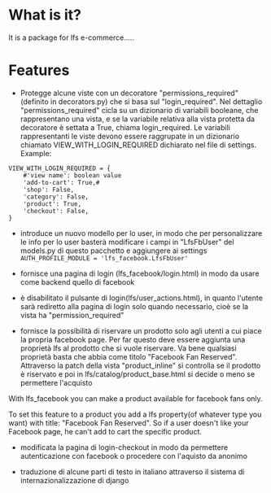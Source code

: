 What is it?
====================
It is a package for lfs e-commerce.....

Features
=============
* Protegge alcune viste con un decoratore "permissions_required" (definito in decorators.py) che si basa sul "login_required". 
Nel dettaglio "permissions_required" cicla su un dizionario di variabili booleane, che rappresentano una vista, 
e se la variabile relativa alla vista protetta da decoratore è settata a True, chiama login_required.
Le variabili rappresentanti le viste devono essere raggrupate in un dizionario chiamato VIEW_WITH_LOGIN_REQUIRED 
dichiarato nel file di settings. 
Example:
```
VIEW_WITH_LOGIN_REQUIRED = {
    #'view name': boolean value
    'add-to-cart': True,#
    'shop': False,
    'category': False,
    'product': True,
    'checkout': False,
}
```

* introduce un nuovo modello per lo user, in modo che per personalizzare le info per lo user  basterà modificare 
i campi in "LfsFbUser" del models.py di questo pacchetto e aggiungere ai settings `AUTH_PROFILE_MODULE = 'lfs_facebook.LfsFbUser'`

* fornisce una pagina di login (lfs_facebook/login.html) in modo da usare come backend quello di facebook 

* è disabilitato il pulsante di login(lfs/user_actions.html), in quanto l'utente sarà rediretto alla pagina di login solo quando necessario, cioè se la vista ha "permission_required"

* fornisce la possibilità di riservare un prodotto solo agli utenti a cui piace la propria facebook page.
Per far questo deve essere aggiunta una proprietà lfs al prodotto che si vuole riservare. Va bene qualsiasi proprietà basta
che abbia come titolo "Facebook Fan Reserved". Attraverso la patch della vista "product_inline" si controlla se il 
prodotto è riservato e poi in lfs/catalog/product_base.html si decide o meno se permettere l'acquisto

With lfs_facebook you can make a product available for facebook fans only.

   To set this feature to a product you add a lfs property(of whatever type you want) 
   with title: "Facebook Fan Reserved". So if a user doesn't like your Facebook page, he can't
   add to cart the specific product. 

* modificata la pagina di login-checkout in modo da permettere autenticazione con facebook o procedere
  con l'aquisto da anonimo

* traduzione di alcune parti di testo in italiano attraverso il sistema di internazionalizzazione di django

